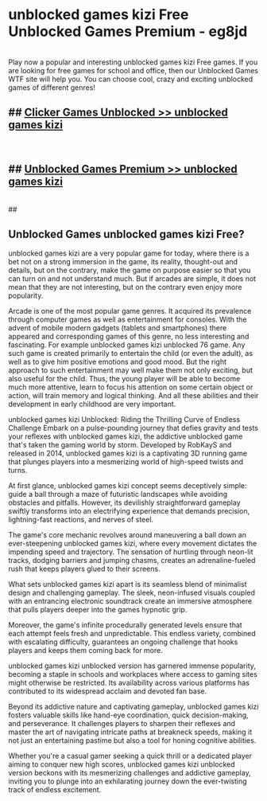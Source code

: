 # unblocked games kizi Free Unblocked Games Premium - eg8jd <br>
<br>
Play now a popular and interesting unblocked games kizi Free games. If you are looking for free games for school and office, then our Unblocked Games WTF site will help you. You can choose cool, crazy and exciting unblocked games of different genres!


## ##  [Clicker Games Unblocked >> unblocked games kizi](http://freeplayer.one?title=unblocked_games_kizi&ref=M1)
  <br>

##  ## [Unblocked Games Premium >> unblocked games kizi](http://freeplayer.one?title=unblocked_games_kizi&ref=M1)
  <br>
  ##



## Unblocked Games unblocked games kizi Free?

unblocked games kizi are a very popular game for today, where there is a bet not on a strong immersion in the game, its reality, thought-out and details, but on the contrary, make the game on purpose easier so that you can turn on and not understand much. But if arcades are simple, it does not mean that they are not interesting, but on the contrary even enjoy more popularity.

Arcade is one of the most popular game genres. It acquired its prevalence through computer games as well as entertainment for consoles. With the advent of mobile modern gadgets (tablets and smartphones) there appeared and corresponding games of this genre, no less interesting and fascinating. For example unblocked games kizi unblocked 76 game. Any such game is created primarily to entertain the child (or even the adult), as well as to give him positive emotions and good mood. But the right approach to such entertainment may well make them not only exciting, but also useful for the child. Thus, the young player will be able to become much more attentive, learn to focus his attention on some certain object or action, will train memory and logical thinking. And all these abilities and their development in early childhood are very important.

unblocked games kizi Unblocked: Riding the Thrilling Curve of Endless Challenge
Embark on a pulse-pounding journey that defies gravity and tests your reflexes with unblocked games kizi, the addictive unblocked game that's taken the gaming world by storm. Developed by RobKayS and released in 2014, unblocked games kizi is a captivating 3D running game that plunges players into a mesmerizing world of high-speed twists and turns.

At first glance, unblocked games kizi concept seems deceptively simple: guide a ball through a maze of futuristic landscapes while avoiding obstacles and pitfalls. However, its devilishly straightforward gameplay swiftly transforms into an electrifying experience that demands precision, lightning-fast reactions, and nerves of steel.

The game's core mechanic revolves around maneuvering a ball down an ever-steepening unblocked games kizi, where every movement dictates the impending speed and trajectory. The sensation of hurtling through neon-lit tracks, dodging barriers and jumping chasms, creates an adrenaline-fueled rush that keeps players glued to their screens.

What sets unblocked games kizi apart is its seamless blend of minimalist design and challenging gameplay. The sleek, neon-infused visuals coupled with an entrancing electronic soundtrack create an immersive atmosphere that pulls players deeper into the games hypnotic grip.

Moreover, the game's infinite procedurally generated levels ensure that each attempt feels fresh and unpredictable. This endless variety, combined with escalating difficulty, guarantees an ongoing challenge that hooks players and keeps them coming back for more.

unblocked games kizi unblocked version has garnered immense popularity, becoming a staple in schools and workplaces where access to gaming sites might otherwise be restricted. Its availability across various platforms has contributed to its widespread acclaim and devoted fan base.

Beyond its addictive nature and captivating gameplay, unblocked games kizi fosters valuable skills like hand-eye coordination, quick decision-making, and perseverance. It challenges players to sharpen their reflexes and master the art of navigating intricate paths at breakneck speeds, making it not just an entertaining pastime but also a tool for honing cognitive abilities.

Whether you're a casual gamer seeking a quick thrill or a dedicated player aiming to conquer new high scores, unblocked games kizi unblocked version beckons with its mesmerizing challenges and addictive gameplay, inviting you to plunge into an exhilarating journey down the ever-twisting track of endless excitement.
